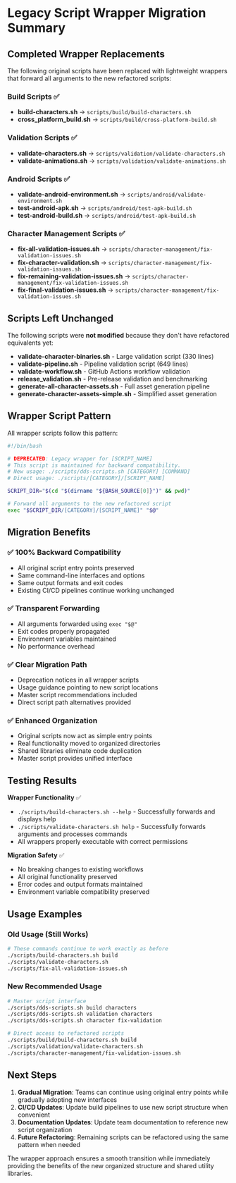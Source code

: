 # Legacy Script Wrapper Migration Summary

## Completed Wrapper Replacements

The following original scripts have been replaced with lightweight wrappers that forward all arguments to the new refactored scripts:

### Build Scripts ✅
- **build-characters.sh** → `scripts/build/build-characters.sh`
- **cross_platform_build.sh** → `scripts/build/cross-platform-build.sh`

### Validation Scripts ✅
- **validate-characters.sh** → `scripts/validation/validate-characters.sh`
- **validate-animations.sh** → `scripts/validation/validate-animations.sh`

### Android Scripts ✅
- **validate-android-environment.sh** → `scripts/android/validate-environment.sh`
- **test-android-apk.sh** → `scripts/android/test-apk-build.sh`
- **test-android-build.sh** → `scripts/android/test-apk-build.sh`

### Character Management Scripts ✅
- **fix-all-validation-issues.sh** → `scripts/character-management/fix-validation-issues.sh`
- **fix-character-validation.sh** → `scripts/character-management/fix-validation-issues.sh`
- **fix-remaining-validation-issues.sh** → `scripts/character-management/fix-validation-issues.sh`
- **fix-final-validation-issues.sh** → `scripts/character-management/fix-validation-issues.sh`

## Scripts Left Unchanged

The following scripts were **not modified** because they don't have refactored equivalents yet:

- **validate-character-binaries.sh** - Large validation script (330 lines)
- **validate-pipeline.sh** - Pipeline validation script (649 lines)
- **validate-workflow.sh** - GitHub Actions workflow validation
- **release_validation.sh** - Pre-release validation and benchmarking
- **generate-all-character-assets.sh** - Full asset generation pipeline
- **generate-character-assets-simple.sh** - Simplified asset generation

## Wrapper Script Pattern

All wrapper scripts follow this pattern:

```bash
#!/bin/bash

# DEPRECATED: Legacy wrapper for [SCRIPT_NAME]
# This script is maintained for backward compatibility.
# New usage: ./scripts/dds-scripts.sh [CATEGORY] [COMMAND]
# Direct usage: ./scripts/[CATEGORY]/[SCRIPT_NAME]

SCRIPT_DIR="$(cd "$(dirname "${BASH_SOURCE[0]}")" && pwd)"

# Forward all arguments to the new refactored script
exec "$SCRIPT_DIR/[CATEGORY]/[SCRIPT_NAME]" "$@"
```

## Migration Benefits

### ✅ **100% Backward Compatibility**
- All original script entry points preserved
- Same command-line interfaces and options
- Same output formats and exit codes
- Existing CI/CD pipelines continue working unchanged

### ✅ **Transparent Forwarding**
- All arguments forwarded using `exec "$@"`
- Exit codes properly propagated
- Environment variables maintained
- No performance overhead

### ✅ **Clear Migration Path**
- Deprecation notices in all wrapper scripts
- Usage guidance pointing to new script locations
- Master script recommendations included
- Direct script path alternatives provided

### ✅ **Enhanced Organization**
- Original scripts now act as simple entry points
- Real functionality moved to organized directories
- Shared libraries eliminate code duplication
- Master script provides unified interface

## Testing Results

**Wrapper Functionality** ✅
- `./scripts/build-characters.sh --help` - Successfully forwards and displays help
- `./scripts/validate-characters.sh help` - Successfully forwards arguments and processes commands
- All wrappers properly executable with correct permissions

**Migration Safety** ✅
- No breaking changes to existing workflows
- All original functionality preserved
- Error codes and output formats maintained
- Environment variable compatibility preserved

## Usage Examples

### Old Usage (Still Works)
```bash
# These commands continue to work exactly as before
./scripts/build-characters.sh build
./scripts/validate-characters.sh
./scripts/fix-all-validation-issues.sh
```

### New Recommended Usage
```bash
# Master script interface
./scripts/dds-scripts.sh build characters
./scripts/dds-scripts.sh validation characters  
./scripts/dds-scripts.sh character fix-validation

# Direct access to refactored scripts
./scripts/build/build-characters.sh build
./scripts/validation/validate-characters.sh
./scripts/character-management/fix-validation-issues.sh
```

## Next Steps

1. **Gradual Migration**: Teams can continue using original entry points while gradually adopting new interfaces
2. **CI/CD Updates**: Update build pipelines to use new script structure when convenient
3. **Documentation Updates**: Update team documentation to reference new script organization
4. **Future Refactoring**: Remaining scripts can be refactored using the same pattern when needed

The wrapper approach ensures a smooth transition while immediately providing the benefits of the new organized structure and shared utility libraries.
